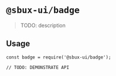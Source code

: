 # `@sbux-ui/badge`

> TODO: description

## Usage

```
const badge = require('@sbux-ui/badge');

// TODO: DEMONSTRATE API
```
